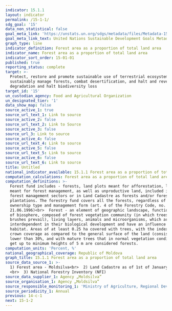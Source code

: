 ```yaml
---
indicator: 15.1.1
layout: indicator
permalink: /15-1-1/
sdg_goal: '15'
data_non_statistical: false
goal_meta_link: 'https://unstats.un.org/sdgs/metadata/files/Metadata-15-01-01.pdf'
goal_meta_link_text: United Nations Sustainable Development Goals Metadata (PDF 379 KB)
graph_type: line
indicator_definition: Forest area as a proportion of total land area
indicator_name: Forest area as a proportion of total land area
indicator_sort_order: 15-01-01
published: true
reporting_status: complete
target: >-
  Protect, restore and promote sustainable use of terrestrial ecosystems,
  sustainably manage forests, combat desertification, and halt and reverse land
  degradation and halt biodiversity loss
target_id: '15'
un_custodian_agency: Food and Agricultural Organization
un_designated_tier: '1'
data_show_map: false
source_active_1: true
source_url_text_1: Link to source
source_active_2: false
source_url_text_2: Link to Source
source_active_3: false
source_url_3: Link to source
source_active_4: false
source_url_text_4: Link to source
source_active_5: false
source_url_text_5: Link to source
source_active_6: false
source_url_text_6: Link to source
title: Untitled
national_indicator_available: 15.1.1 Forest area as a proportion of total land area
computation_calculations: Forest area as a proportion of total land area X 100.<br>
computation_definitions: >-
  Forest fund includes - forests, land plots meant for afforestation, land plots
  meant for forest management, as well as unproductive land, included in the
  forest management sectors or in Land Cadastre as forests and/or forest
  plantations. The forestry fund covers all the forests, regardless of the
  ownership type and management form (art. 4 of the Forestry Code, no. 887 of 
  21.06.1996)<br>  Forest - an element of geographic landscape, functional unit
  of biosphere, composed of forest vegetation community (in which trees and
  brushes prevail), living layers, animals and microorganisms, which are
  interdependent in their biological development and have an influence on their
  habitat. Areas of at least 0.25 ha covered with trees, with the index of tree
  crown coverage as compared to the general surface of the land (consistence)
  lower than 30%, and with mature trees that in normal vegetation conditions can
  get up to minimum heights of 5 m are considered forests.
computation_units: 'Percent, %'
national_geographical_coverage: Republic of Moldova
graph_title: 15.1.1 Forest area as a proportion of total land area
source_data_source_1: >-
  1) Forest area - Moldsilva<br>  2) Land Cadastre as of 1st of January - NBS
  <br>  3) National Forestry Inventory (NFI)
source_data_supplier_1: Agency „Moldsilva”
source_organisation_1: Agency „Moldsilva”
source_responsible_monitoring_1: 'Ministry of Agriculture, Regional Development and Environment'
source_periodicity_1: Annual
previous: 14-c-1
next: 15-1-2
---
```

